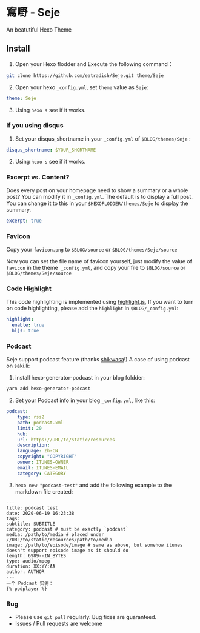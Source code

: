 # 寫嘢 - Seje
An beatutiful Hexo Theme

## Install
1. Open your Hexo flodder and Execute the following command：

```bash
git clone https://github.com/eatradish/Seje.git theme/Seje
```

2. Open your hexo `_config.yml`, set `theme` value as `Seje`:

```yaml
theme: Seje
```

3. Using `hexo s` see if it works.

### If you using disqus
1. Set your disqus_shortname in your `_config.yml` of `$BLOG/themes/Seje` :
  ```yaml
  disqus_shortname: $YOUR_SHORTNAME
  ```

2. Using `hexo s` see if it works.

### Excerpt vs. Content?
Does every post on your homepage need to show a summary or a whole post? You can modify it in `_config.yml`. The default is to display a full post. You can change it to this in your `$HEXOFLODDER/themes/Seje` to display the summary.

```yaml
excerpt: true
```

### Favicon
Copy your `favicon.png` to `$BLOG/source` or `$BLOG/themes/Seje/source`

Now you can set the file name of favicon yourself, just modify the value of `favicon` in the theme` _config.yml`, and copy your file to `$BLOG/source` or `$BLOG/themes/Seje/source`

### Code Highlight
This code highlighting is implemented using [highlight.js](https://highlightjs.org/), If you want to turn on code highlighting, please add the `highlight` in `$BLOG/_config.yml`:

```yaml
highlight:
  enable: true
  hljs: true
```

### Podcast

Seje support podcast feature (thanks [shikwasa](https://github.com/jessuni/shikwasa)!) A case of using podcast on saki.li:

1. install hexo-generator-podcast in your blog foldder:

```bash
yarn add hexo-generator-podcast
```

2. Set your Podcast info in your blog `_config.yml`, like this:

```yaml
podcast:
    type: rss2
    path: podcast.xml
    limit: 20
    hub:
    url: https://URL/to/static/resources
    description: 
    language: zh-CN
    copyright: "COPYRIGHT"
    owner: ITUNES-OWNER
    email: ITUNES-EMAIL
    category: CATEGORY
```

3. `hexo new "podcast-test"` and add the following example to the markdown file created:

```
---
title: podcast test
date: 2020-06-19 16:23:38
tags:
subtitle: SUBTITLE
category: podcast # must be exactly `podcast`
media: /path/to/media # placed under //URL/to/static/resources/path/to/media
image: /path/to/episode/image # same as above, but somehow itunes doesn't support episode image as it should do
length: 6989--IN_BYTES
type: audio/mpeg
duration: XX:YY:AA
author: AUTHOR
---
一个 Podcast 实例：
{% podplayer %}
```

### Bug
- Please use `git pull` regularly. Bug fixes are guaranteed.
- Issues / Pull requests are welcome
